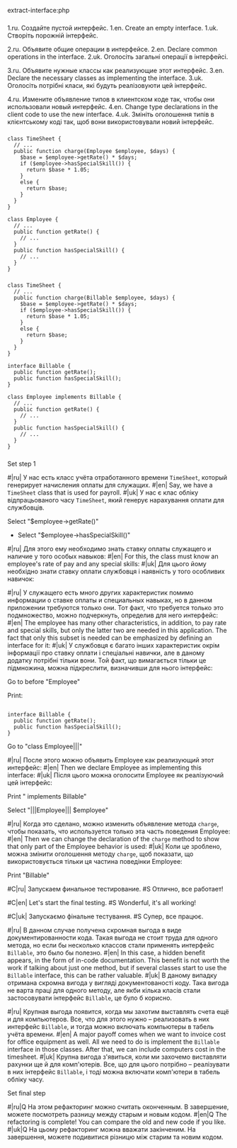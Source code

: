 extract-interface:php

###

1.ru. Создайте пустой интерфейс.
1.en. Create an empty interface.
1.uk. Створіть порожній інтерфейс.

2.ru. Объявите общие операции в интерфейсе.
2.en. Declare common operations in the interface.
2.uk. Оголосіть загальні операції в інтерфейсі.

3.ru. Объявите нужные классы как реализующие этот интерфейс.
3.en. Declare the necessary classes as implementing the interface.
3.uk. Оголосіть потрібні класи, які будуть реалізовуюти цей інтерфейс.

4.ru. Измените объявление типов в клиентском коде так, чтобы они использовали новый интерфейс.
4.en. Change type declarations in the client code to use the new interface.
4.uk. Змініть оголошення типів в клієнтському коді так, щоб вони використовували новий інтерфейс.



###

```
class TimeSheet {
  // ...
  public function charge(Employee $employee, $days) {
    $base = $employee->getRate() * $days;
    if ($employee->hasSpecialSkill()) {
      return $base * 1.05;
    }
    else {
      return $base;
    }
  }
}

class Employee {
  // ...
  public function getRate() {
    // ...
  }
  public function hasSpecialSkill() {
    // ...
  }
}
```

###

```
class TimeSheet {
  // ...
  public function charge(Billable $employee, $days) {
    $base = $employee->getRate() * $days;
    if ($employee->hasSpecialSkill()) {
      return $base * 1.05;
    }
    else {
      return $base;
    }
  }
}

interface Billable {
  public function getRate();
  public function hasSpecialSkill();
}

class Employee implements Billable {
  // ...
  public function getRate() {
    // ...
  }
  public function hasSpecialSkill() {
    // ...
  }
}
```

###

Set step 1

#|ru| У нас есть класс учёта отработанного времени <code>TimeSheet</code>, который генерирует начисления оплаты для служащих.
#|en| Say, we have a <code>TimeSheet</code> class that is used for payroll.
#|uk| У нас є клас обліку відпрацьованого часу <code>TimeSheet</code>, який генерує нарахування оплати для службовців. 

Select "$employee->getRate()"
+ Select "$employee->hasSpecialSkill()"

#|ru| Для этого ему необходимо знать ставку оплаты служащего и наличие у того особых навыков:
#|en| For this, the class must know an employee's rate of pay and any special skills:
#|uk| Для цього йому необхідно знати ставку оплати службовця і наявність у того особливих навичок:

#|ru| У служащего есть много других характеристик помимо информации о ставке оплаты и специальных навыках, но в данном приложении требуются только они. Тот факт, что требуется только это подмножество, можно подчеркнуть, определив для него интерфейс:
#|en| The employee has many other characteristics, in addition, to pay rate and special skills, but only the latter two are needed in this application. The fact that only this subset is needed can be emphasized by defining an interface for it:
#|uk| У службовця є багато інших характеристик окрім інформації про ставку оплати і спеціальні навички, але в даному додатку потрібні тільки вони. Той факт, що вимагається тільки це підмножина, можна підкреслити, визначивши для нього інтерфейс:

Go to before "Employee"

Print:
```

interface Billable {
  public function getRate();
  public function hasSpecialSkill();
}

```

Go to "class Employee|||"

#|ru| После этого можно объявить Employee как реализующий этот интерфейс:
#|en| Then we declare Employee as implementing this interface:
#|uk| Після цього можна оголосити Employee як реалізуючий цей інтерфейс:

Print " implements Billable"

Select "|||Employee||| $employee"

#|ru| Когда это сделано, можно изменить объявление метода <code>charge</code>, чтобы показать, что используется только эта часть поведения Employee:
#|en| Then we can change the declaration of the <code>charge</code> method to show that only part of the Employee behavior is used:
#|uk| Коли це зроблено, можна змінити оголошення методу <code>charge</code>, щоб показати, що використовується тільки ця частина поведінки Employee:

Print "Billable"

#C|ru| Запускаем финальное тестирование.
#S Отлично, все работает!

#C|en| Let's start the final testing.
#S Wonderful, it's all working!

#C|uk| Запускаємо фінальне тестування.
#S Супер, все працює.

#|ru| В данном случае получена скромная выгода в виде документированности кода. Такая выгода не стоит труда для одного метода, но если бы несколько классов стали применять интерфейс <code>Billable</code>, это было бы полезно.
#|en| In this case, a hidden benefit appears, in the form of in-code documentation. This benefit is not worth the work if talking about just one method, but if several classes start to use the <code>Billable</code> interface, this can be rather valuable.
#|uk| В даному випадку отримана скромна вигода у вигляді документованості коду. Така вигода не варта праці для одного методу, але якби кілька класів стали застосовувати інтерфейс <code>Billable</code>, це було б корисно.

#|ru| Крупная выгода появится, когда мы захотим выставлять счета ещё и для компьютеров. Все, что для этого нужно – реализовать в них интерфейс <code>Billable</code>, и тогда можно включать компьютеры в табель учёта времени.
#|en| A major payoff comes when we want to invoice cost for office equipment as well. All we need to do is implement the <code>Billable</code> interface in those classes. After that, we can include computers cost in the timesheet.
#|uk| Крупна вигода з'явиться, коли ми захочемо виставляти рахунки ще й для комп'ютерів. Все, що для цього потрібно – реалізувати в них інтерфейс <code>Billable</code>, і тоді можна включати комп'ютери в табель обліку часу.

Set final step

#|ru|Q На этом рефакторинг можно считать оконченным. В завершение, можете посмотреть разницу между старым и новым кодом.
#|en|Q The refactoring is complete! You can compare the old and new code if you like.
#|uk|Q На цьому рефакторинг можна вважати закінченим. На завершення, можете подивитися різницю між старим та новим кодом.